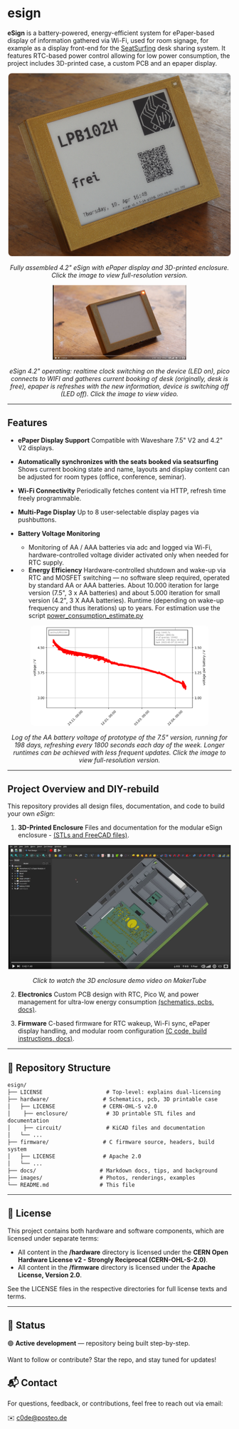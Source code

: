 # esign
**eSign** is a battery-powered, energy-efficient system for ePaper-based display of information gathered via Wi-Fi, used for room signage, for example as a display front-end for the [SeatSurfing](https://github.com/seatsurfing/seatsurfing) desk sharing system. It features RTC-based power control allowing for low power consumption, the project includes 3D-printed case, a custom PCB and an epaper display.



<p align="center">
  <a href="images/esign_4_2_1_cropped.jpg" target="_blank">
    <img src="images/esign_4_2_1_cropped.jpg" alt="eSign Device" width="500" style="border-radius: 8px;">
  </a>
</p>

<p align="center">
  <i>Fully assembled 4.2&quot; eSign with ePaper display and 3D-printed enclosure.</i>
<i>Click the image to view full-resolution version.</i>
</p>

<p align="center">
  <a href="https://makertube.net/w/gxEmY74gfjZvuuTyGfTvus" target="_blank">
    <img src="images/esign_4_2_video_refresh_screenshot.png" alt="eSign refresh" width="300">
  </a>
</p>

<p align="center">
  <i>eSign 4.2" operating: realtime clock switching on the device (LED on), pico connects to WIFI and gatheres current booking of desk (originally, desk is free), epaper is refreshes with the new information, device is switching off (LED off).</i>
<i>Click the image to view video.</i>
</p>

---

## Features

- **ePaper Display Support**
  Compatible with Waveshare 7.5" V2 and 4.2" V2 displays.

- **Automatically synchronizes with the seats booked via seatsurfing**
  Shows current booking state and name, layouts and display content can be adjusted for room types (office, conference, seminar).

- **Wi-Fi Connectivity**
  Periodically fetches content via HTTP, refresh time freely programmable.

- **Multi-Page Display**
  Up to 8 user-selectable display pages via pushbuttons.

- **Battery Voltage Monitoring**
  + Monitoring of AA / AAA batteries via adc and logged via Wi-Fi, hardware-controlled voltage divider activated only when needed for RTC supply.

- - **Energy Efficiency**
  Hardware-controlled shutdown and wake-up via RTC and MOSFET switching — no software sleep required, operated by standard AA or AAA batteries. About 10.000 iteration for large version (7.5", 3 x AA batteries) and about 5.000 iteration for small version (4.2", 3 X AAA batteries). Runtime (depending on wake-up frequency and thus iterations) up to years. For estimation use the script [power_consumption_estimate.py](hardware/circuit/)

<p align="center">
  <a href="images/log_prototype_esign_7_5.png" target="_blank">
    <img src="images/log_prototype_esign_7_5.png" alt="eSign Device" width="400" style="border-radius: 8px;">
  </a>
</p>

<p align="center">
  <i>Log of the AA battery voltage of prototype of the 7.5" version, running for 198 days, refreshing every 1800 seconds each day of the week. Longer runtimes can be achieved with less frequent updates.  </i>
<i>Click the image to view full-resolution version.</i>
</p>


---

## Project Overview and DIY-rebuild

This repository provides all design files, documentation, and code to build your own *eSign*:

1. **3D-Printed Enclosure**
   Files and documentation for the modular eSign enclosure - [(STLs and FreeCAD files)](hardware/enclosure/).
<p align="center">
  <a href="https://makertube.net/w/ogwhv2iz3bCEpDWk6XRxvr" target="_blank">
    <img src="images/esign_4_2_video_screenshot.jpg" alt="eSign Enclosure Demo" width="500">
  </a>
</p>

<p align="center"><i>Click to watch the 3D enclosure demo video on MakerTube</i></p>

2. **Electronics**
   Custom PCB design with RTC, Pico W, and power management for ultra-low energy consumption [(schematics, pcbs, docs)](hardware/circuit/).

3. **Firmware**
   C-based firmware for RTC wakeup, Wi-Fi sync, ePaper display handling, and modular room configuration [(C code, build instructions, docs)](firmware).
---

## 📁 Repository Structure

```
esign/
├── LICENSE                    # Top-level: explains dual-licensing
├── hardware/                 # Schematics, pcb, 3D printable case
│   ├── LICENSE               # CERN-OHL-S v2.0
│	 ├── enclosure/            # 3D printable STL files and documentation
│	 ├── circuit/              # KiCAD files and documentation
│   └── ...
├── firmware/                 # C firmware source, headers, build system
│   ├── LICENSE               # Apache 2.0
│   └── ...
├── docs/                    # Markdown docs, tips, and background
├── images/                  # Photos, renderings, examples
└── README.md                # This file
```

---

## 📜 License

This project contains both hardware and software components, which are licensed under separate terms:

- All content in the **/hardware** directory is licensed under the **CERN Open Hardware License v2 - Strongly Reciprocal (CERN-OHL-S-2.0)**.
- All content in the **/firmware** directory is licensed under the **Apache License, Version 2.0**.

See the LICENSE files in the respective directories for full license texts and terms.

---

## 🚧 Status

🟢 **Active development** — repository being built step-by-step.

Want to follow or contribute? Star the repo, and stay tuned for updates!

## 📬 Contact

For questions, feedback, or contributions, feel free to reach out via email:

✉️ [c0de@posteo.de](mailto:c0de@posteo.de)


